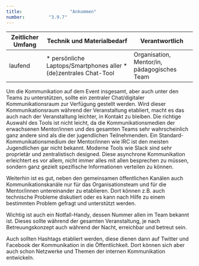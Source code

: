 ```yaml
---
title: 					"Ankommen"
number: 		"3.9.7"
---
```


| Zeitlicher Umfang | Technik und Materialbedarf                                                                                                                                           | Verantwortlich |
|-------------------|----------------------------------------------------------------------------------------------------------------------------------------------------------------------|----------------|
| laufend     | * persönliche Laptops/Smartphones aller * (de)zentrales Chat-Tool | Organisation, Mentor/in, pädagogisches Team   |

Um die Kommunikation auf dem Event insgesamt, aber auch unter den Teams zu unterstützen, sollte ein zentraler Chat/digitaler Kommunikationsraum zur Verfügung gestellt werden. Wird dieser  Kommunikationsraum während der Veranstaltung etabliert, macht es das auch nach der Veranstaltung leichter, in Kontakt zu bleiben.
Die richtige Auswahl des Tools ist nicht leicht, da die Kommunikationsmedien der erwachsenen Mentor/innen und des gesamten Teams sehr wahrscheinlich ganz andere sind als die der jugendlichen Teilnehmenden. Ein Standard-Kommunikationsmedium der Mentor/innen wie IRC ist den meisten Jugendlichen gar nicht bekannt. Moderne Tools wie Slack sind sehr proprietär und zentralistisch designed. 
Diese asynchrone Kommunikation erleichtert es vor allem, nicht immer alles mit allen besprechen zu müssen, sondern ganz gezielt spezifische Informationen verteilen zu können.

Weiterhin ist es gut, neben den gemeinsamen öffentlichen Kanälen auch Kommunikationskanäle nur für das Organisationsteam und für die Mentor/innen untereinander zu etablieren. Dort können z.B. auch technische Probleme diskutiert oder es kann nach Hilfe zu einem bestimmten Problem gefragt und unterstützt werden.

Wichtig ist auch ein Notfall-Handy, dessen Nummer allen im Team bekannt ist. Dieses sollte während der gesamten Veranstaltung, je nach Betreuungskonzept auch während der Nacht, erreichbar und betreut sein.

Auch sollten Hashtags etabliert werden, diese dienen dann auf Twitter und Facebook der Kommunikation in die Öffentlichkeit. Dort können sich aber auch schon Netzwerke und Themen der internen Kommunikation entwickeln.
